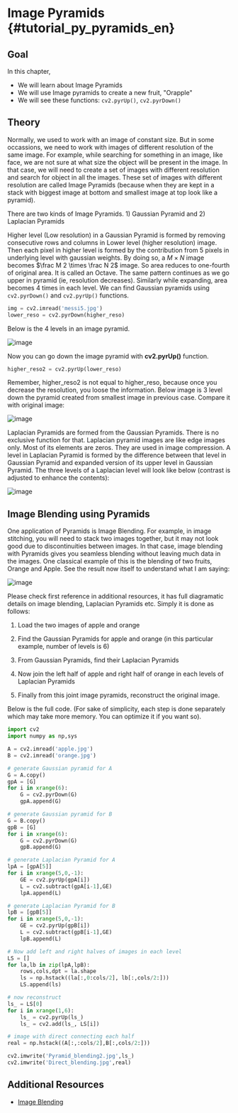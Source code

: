 # Image Pyramids {#tutorial_py_pyramids_en}

## Goal

In this chapter,
-   We will learn about Image Pyramids
-   We will use Image pyramids to create a new fruit, "Orapple"
-   We will see these functions: `cv2.pyrUp()`, `cv2.pyrDown()`

## Theory

Normally, we used to work with an image of constant size. But in some occassions, we need to work with images of different resolution of the same image. For example, while searching for something in an image, like face, we are not sure at what size the object will be present in the image. In that case, we will need to create a set of images with different resolution and search for object in all the images. These set of images with different resolution are called Image Pyramids (because when they are kept in a stack with biggest image at bottom and smallest image at top look like a pyramid).

There are two kinds of Image Pyramids. 1) Gaussian Pyramid and 2) Laplacian Pyramids

Higher level (Low resolution) in a Gaussian Pyramid is formed by removing consecutive rows and columns in Lower level (higher resolution) image. Then each pixel in higher level is formed by the contribution from 5 pixels in underlying level with gaussian weights. By doing so, a $M \times N$ image becomes $\frac M 2 \times \frac N 2$ image. So area reduces to one-fourth of original area. It is called an Octave. The same pattern continues as we go upper in pyramid (ie, resolution decreases). Similarly while expanding, area becomes 4 times in each level. We can find Gaussian pyramids using
`cv2.pyrDown()` and `cv2.pyrUp()` functions.
```python
img = cv2.imread('messi5.jpg')
lower_reso = cv2.pyrDown(higher_reso)
```
Below is the 4 levels in an image pyramid.

![image](images/messipyr.jpg)

Now you can go down the image pyramid with **cv2.pyrUp()** function.
```python
higher_reso2 = cv2.pyrUp(lower_reso)
```
Remember, higher_reso2 is not equal to higher_reso, because once you decrease the resolution, you loose the information. Below image is 3 level down the pyramid created from smallest image in previous case. Compare it with original image:

![image](images/messiup.jpg)

Laplacian Pyramids are formed from the Gaussian Pyramids. There is no exclusive function for that. Laplacian pyramid images are like edge images only. Most of its elements are zeros. They are used in image compression. A level in Laplacian Pyramid is formed by the difference between that level in Gaussian Pyramid and expanded version of its upper level in Gaussian Pyramid. The three levels of a Laplacian level will look like below (contrast is adjusted to enhance the contents):

![image](images/lap.jpg)

## Image Blending using Pyramids

One application of Pyramids is Image Blending. For example, in image stitching, you will need to stack two images together, but it may not look good due to discontinuities between images. In that case, image blending with Pyramids gives you seamless blending without leaving much data in the images. One classical example of this is the blending of two fruits, Orange and Apple. See the result now itself to understand what I am saying:

![image](images/orapple.jpg)

Please check first reference in additional resources, it has full diagramatic details on image blending, Laplacian Pyramids etc. Simply it is done as follows:

1. Load the two images of apple and orange

2. Find the Gaussian Pyramids for apple and orange (in this particular example, number of levels
    is 6)
3. From Gaussian Pyramids, find their Laplacian Pyramids
4. Now join the left half of apple and right half of orange in each levels of Laplacian Pyramids
5. Finally from this joint image pyramids, reconstruct the original image.

Below is the full code. (For sake of simplicity, each step is done separately which may take more
memory. You can optimize it if you want so).
```python
import cv2
import numpy as np,sys

A = cv2.imread('apple.jpg')
B = cv2.imread('orange.jpg')

# generate Gaussian pyramid for A
G = A.copy()
gpA = [G]
for i in xrange(6):
    G = cv2.pyrDown(G)
    gpA.append(G)

# generate Gaussian pyramid for B
G = B.copy()
gpB = [G]
for i in xrange(6):
    G = cv2.pyrDown(G)
    gpB.append(G)

# generate Laplacian Pyramid for A
lpA = [gpA[5]]
for i in xrange(5,0,-1):
    GE = cv2.pyrUp(gpA[i])
    L = cv2.subtract(gpA[i-1],GE)
    lpA.append(L)

# generate Laplacian Pyramid for B
lpB = [gpB[5]]
for i in xrange(5,0,-1):
    GE = cv2.pyrUp(gpB[i])
    L = cv2.subtract(gpB[i-1],GE)
    lpB.append(L)

# Now add left and right halves of images in each level
LS = []
for la,lb in zip(lpA,lpB):
    rows,cols,dpt = la.shape
    ls = np.hstack((la[:,0:cols/2], lb[:,cols/2:]))
    LS.append(ls)

# now reconstruct
ls_ = LS[0]
for i in xrange(1,6):
    ls_ = cv2.pyrUp(ls_)
    ls_ = cv2.add(ls_, LS[i])

# image with direct connecting each half
real = np.hstack((A[:,:cols/2],B[:,cols/2:]))

cv2.imwrite('Pyramid_blending2.jpg',ls_)
cv2.imwrite('Direct_blending.jpg',real)
```
## Additional Resources

- [Image Blending](http://pages.cs.wisc.edu/~csverma/CS766_09/ImageMosaic/imagemosaic.html)

